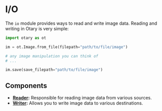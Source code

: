 # I/O

The `io` module provides ways to read and write image data. Reading and writing in
Otary is very simple:

```python
import otary as ot

im = ot.Image.from_file(filepath="path/to/file/image")

# any image manipulation you can think of
# ...

im.save(save_filepath="path/to/file/image")
```

## Components

- **[Reader](reader):** Responsible for reading image data from various sources.
- **[Writer](writer):** Allows you to write image data to various destinations.
